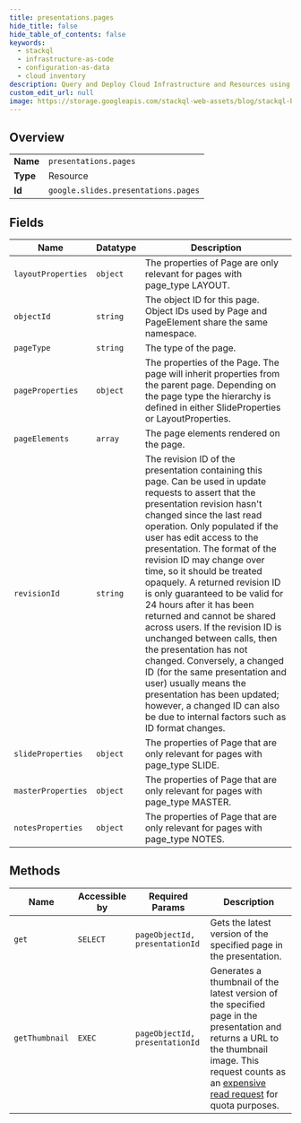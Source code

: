 ```yaml
---
title: presentations.pages
hide_title: false
hide_table_of_contents: false
keywords:
  - stackql
  - infrastructure-as-code
  - configuration-as-data
  - cloud inventory
description: Query and Deploy Cloud Infrastructure and Resources using SQL
custom_edit_url: null
image: https://storage.googleapis.com/stackql-web-assets/blog/stackql-blog-post-featured-image.png
---
```

  
    

## Overview
<table><tbody>
<tr><td><b>Name</b></td><td><code>presentations.pages</code></td></tr>
<tr><td><b>Type</b></td><td>Resource</td></tr>
<tr><td><b>Id</b></td><td><code>google.slides.presentations.pages</code></td></tr>
</tbody></table>

## Fields
| Name | Datatype | Description |
| ---- | -------- | ----------- |
| `layoutProperties` | `object` | The properties of Page are only relevant for pages with page_type LAYOUT. |
| `objectId` | `string` | The object ID for this page. Object IDs used by Page and PageElement share the same namespace. |
| `pageType` | `string` | The type of the page. |
| `pageProperties` | `object` | The properties of the Page. The page will inherit properties from the parent page. Depending on the page type the hierarchy is defined in either SlideProperties or LayoutProperties. |
| `pageElements` | `array` | The page elements rendered on the page. |
| `revisionId` | `string` | The revision ID of the presentation containing this page. Can be used in update requests to assert that the presentation revision hasn't changed since the last read operation. Only populated if the user has edit access to the presentation. The format of the revision ID may change over time, so it should be treated opaquely. A returned revision ID is only guaranteed to be valid for 24 hours after it has been returned and cannot be shared across users. If the revision ID is unchanged between calls, then the presentation has not changed. Conversely, a changed ID (for the same presentation and user) usually means the presentation has been updated; however, a changed ID can also be due to internal factors such as ID format changes. |
| `slideProperties` | `object` | The properties of Page that are only relevant for pages with page_type SLIDE. |
| `masterProperties` | `object` | The properties of Page that are only relevant for pages with page_type MASTER. |
| `notesProperties` | `object` | The properties of Page that are only relevant for pages with page_type NOTES. |
## Methods
| Name | Accessible by | Required Params | Description |
| ---- | ------------- | --------------- | ----------- |
| `get` | `SELECT` | `pageObjectId, presentationId` | Gets the latest version of the specified page in the presentation. |
| `getThumbnail` | `EXEC` | `pageObjectId, presentationId` | Generates a thumbnail of the latest version of the specified page in the presentation and returns a URL to the thumbnail image. This request counts as an [expensive read request](/slides/limits) for quota purposes. |
